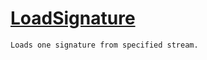 # [LoadSignature](./SigComp19OnlineLoader-100663932.md)

`Loads one signature from specified stream.`
